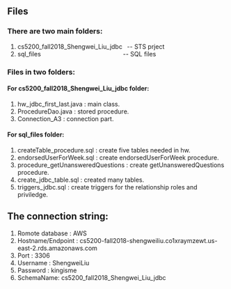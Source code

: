 ## Files
### There are two main folders:
1. cs5200_fall2018_Shengwei_Liu_jdbc  &ensp;-- STS prject
2. sql_files&emsp;&emsp;&emsp;&emsp;&emsp;&emsp;&emsp;&emsp;&ensp;&emsp;&emsp;&emsp;&emsp;&emsp;-- SQL files 

### Files in two folders:
#### For cs5200_fall2018_Shengwei_Liu_jdbc folder: 
1. hw_jdbc_first_last.java : main class.
2. ProcedureDao.java : stored procedure.
3. Connection_A3 : connection part.

#### For sql_files folder:
1. createTable_procedure.sql : create five tables needed in hw.
2. endorsedUserForWeek.sql :  create endorsedUserForWeek procedure.
3. procedure_getUnansweredQuestions : create getUnansweredQuestions procedure.
4. create_jdbc_table.sql : created many tables.
5. triggers_jdbc.sql : create triggers for the relationship roles and priviledge.


## The connection string:
1) Romote database : AWS
2) Hostname/Endpoint : cs5200-fall2018-shengweiliu.co1xraymzewt.us-east-2.rds.amazonaws.com
3) Port : 3306
4) Username : ShengweiLiu
5) Password : kingisme
6) SchemaName: cs5200_fall2018_Shengwei_Liu_jdbc
